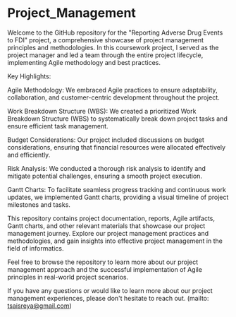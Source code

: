 # Project_Management
Welcome to the GitHub repository for the "Reporting Adverse Drug Events to FDI" project, a comprehensive showcase of project management principles and methodologies. In this coursework project, I served as the project manager and led a team through the entire project lifecycle, implementing Agile methodology and best practices.

Key Highlights:

Agile Methodology: We embraced Agile practices to ensure adaptability, collaboration, and customer-centric development throughout the project.

Work Breakdown Structure (WBS): We created a prioritized Work Breakdown Structure (WBS) to systematically break down project tasks and ensure efficient task management.

Budget Considerations: Our project included discussions on budget considerations, ensuring that financial resources were allocated effectively and efficiently.

Risk Analysis: We conducted a thorough risk analysis to identify and mitigate potential challenges, ensuring a smooth project execution.

Gantt Charts: To facilitate seamless progress tracking and continuous work updates, we implemented Gantt charts, providing a visual timeline of project milestones and tasks.

This repository contains project documentation, reports, Agile artifacts, Gantt charts, and other relevant materials that showcase our project management journey. Explore our project management practices and methodologies, and gain insights into effective project management in the field of informatics.

Feel free to browse the repository to learn more about our project management approach and the successful implementation of Agile principles in real-world project scenarios.

If you have any questions or would like to learn more about our project management experiences, please don't hesitate to reach out. (mailto: tsaisreya@gmail.com)
